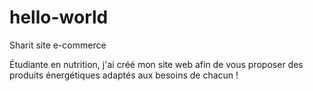 # hello-world
Sharit site e-commerce

Étudiante en nutrition, j'ai créé mon site web afin de vous proposer des produits énergétiques adaptés aux besoins de chacun !
